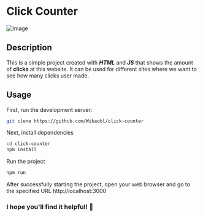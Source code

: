 # Click Counter
![image](https://github.com/Wikaobl/click-counter/assets/107032701/fb9b4591-2dbc-4455-b7dd-4aec12fa3076)

## Description 
This is a simple project created with **_HTML_** and **_JS_** that shows the amount of **clicks** at this website. It can be used for different sites where we want to see how many clicks user made.

## Usage 

First, run the development server:

```bash
git clone https://github.com/Wikaobl/click-counter
```

Next, install dependencies

```bash
cd click-counter
npm install
```

Run the project

```bash
npm run
```

After successfully starting the project, open your web browser and go to the specified URL http://localhost:3000

### I hope you'll find it helpful! 🐸
